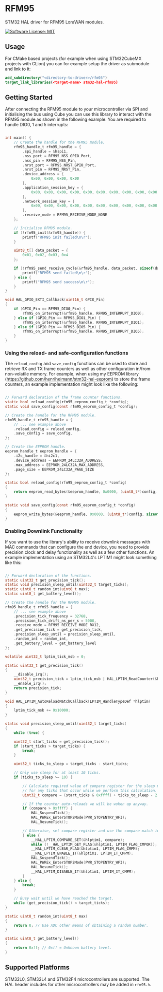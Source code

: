 # RFM95
STM32 HAL driver for RFM95 LoraWAN modules.

[![Software License: MIT](https://img.shields.io/badge/Software_License-MIT-blue)](https://opensource.org/licenses/MIT)


## Usage
For CMake based projects (for example when using STM32CubeMX projects with CLion) you can for example setup the driver as submodule and link to it:
```cmake
add_subdirectory("<directory-to-driver>/rfm95")
target_link_libraries(<target-name> stm32-hal-rfm95)
```


## Getting Started
After connecting the RFM95 module to your microcontroller via SPI and initialising the bus using Cube you can use this
library to interact with the RFM95 module as shown in the following example. You are required to handle DIO0, 1 and 5 interrupts:
```c

int main() {
    // Create the handle for the RFM95 module.
    rfm95_handle_t rfm95_handle = {
        .spi_handle = &hspi1,
		.nss_port = RFM95_NSS_GPIO_Port,
		.nss_pin = RFM95_NSS_Pin,
		.nrst_port = RFM95_NRST_GPIO_Port,
		.nrst_pin = RFM95_NRST_Pin,
		.device_address = {
            0x00, 0x00, 0x00, 0x00
        },
		.application_session_key = {
            0x00, 0x00, 0x00, 0x00, 0x00, 0x00, 0x00, 0x00, 0x00, 0x00, 0x00, 0x00, 0x00, 0x00, 0x00, 0x00
        },
		.network_session_key = {
            0x00, 0x00, 0x00, 0x00, 0x00, 0x00, 0x00, 0x00, 0x00, 0x00, 0x00, 0x00, 0x00, 0x00, 0x00, 0x00
        },
		.receive_mode = RFM95_RECEIVE_MODE_NONE
    };

    // Initialise RFM95 module.
    if (!rfm95_init(&rfm95_handle)) {
        printf("RFM95 init failed\n\r");
    }

    uint8_t[] data_packet = {
        0x01, 0x02, 0x03, 0x4
    };

    if (!rfm95_send_receive_cycle(&rfm95_handle, data_packet, sizeof(data_packet))) {
        printf("RFM95 send failed\n\r");
    } else {
        printf("RFM95 send success\n\r");
    }
}

void HAL_GPIO_EXTI_Callback(uint16_t GPIO_Pin)
{
    if (GPIO_Pin == RFM95_DIO0_Pin) {
        rfm95_on_interrupt(&rfm95_handle, RFM95_INTERRUPT_DIO0);
    } else if (GPIO_Pin == RFM95_DIO1_Pin) {
        rfm95_on_interrupt(&rfm95_handle, RFM95_INTERRUPT_DIO1);
    } else if (GPIO_Pin == RFM95_DIO5_Pin) {
        rfm95_on_interrupt(&rfm95_handle, RFM95_INTERRUPT_DIO5);
    }
}
```

### Using the reload- and safe-configuration functions
The `reload_config` and `save_config` functions can be used to store and retrieve RX and TX frame counters as well as other configuration in/from non-volatile memory.
For example, when using my EEPROM library (https://github.com/henriheimann/stm32-hal-eeprom) to store the frame counters, an example implementation might look like the following:

```c

// Forward declaration of the frame counter functions.
static bool reload_config(rfm95_eeprom_config_t *config);
static void save_config(const rfm95_eeprom_config_t *config);

// Create the handle for the RFM95 module.
rfm95_handle_t rfm95_handle = {
    // ... see example above
    .reload_config = reload_config,
    .save_config = save_config,
};

// Create the EEPROM handle.
eeprom_handle_t eeprom_handle = {
    .i2c_handle = &hi2c1,
    .device_address = EEPROM_24LC32A_ADDRESS,
    .max_address = EEPROM_24LC32A_MAX_ADDRESS,
    .page_size = EEPROM_24LC32A_PAGE_SIZE
};

static bool reload_config(rfm95_eeprom_config_t *config)
{
    return eeprom_read_bytes(&eeprom_handle, 0x0000, (uint8_t*)config, sizeof(rfm95_eeprom_config_t));
}

static void save_config(const rfm95_eeprom_config_t *config)
{
    eeprom_write_bytes(&eeprom_handle, 0x0000, (uint8_t*)config, sizeof(rfm95_eeprom_config_t));
}
```

### Enabling Downlink Functionality 

If you want to use the library's ability to receive downlink messages with MAC commands that can configure the end device, you need to provide precision clock and delay functionality as well as a few other functions.
An example implementation using an STM32L4's LPTIM1 might look something like this:

```c

// Forward declaration of the functions.
static uint32_t get_precision_tick();
static void precision_sleep_until(uint32_t target_ticks);
static uint8_t random_int(uint8_t max);
static uint8_t get_battery_level();

// Create the handle for the RFM95 module.
rfm95_handle_t rfm95_handle = {
    // ... see example above
    .precision_tick_frequency = 32768,
    .precision_tick_drift_ns_per_s = 5000,
    .receive_mode = RFM95_RECEIVE_MODE_RX12,
    .get_precision_tick = get_precision_tick,
    .precision_sleep_until = precision_sleep_until,
    .random_int = random_int,
    .get_battery_level = get_battery_level
};

volatile uint32_t lptim_tick_msb = 0;

static uint32_t get_precision_tick()
{
    __disable_irq();
    uint32_t precision_tick = lptim_tick_msb | HAL_LPTIM_ReadCounter(&hlptim1);
    __enable_irq();
    return precision_tick;
}

void HAL_LPTIM_AutoReloadMatchCallback(LPTIM_HandleTypeDef *hlptim)
{
    lptim_tick_msb += 0x10000;
}

static void precision_sleep_until(uint32_t target_ticks)
{
    while (true) {

    uint32_t start_ticks = get_precision_tick();
    if (start_ticks > target_ticks) {
        break;
    }

    uint32_t ticks_to_sleep = target_ticks - start_ticks;

    // Only use sleep for at least 10 ticks.
    if (ticks_to_sleep >= 10) {

        // Calculate required value of compare register for the sleep minus a small buffer time to compensate
        // for any ticks that occur while we perform this calculation.
        uint32_t compare = (start_ticks & 0xffff) + ticks_to_sleep - 2;

        // If the counter auto-reloads we will be woken up anyway.
        if (compare > 0xffff) {
            HAL_SuspendTick();
            HAL_PWREx_EnterSTOP2Mode(PWR_STOPENTRY_WFI);
            HAL_ResumeTick();

        // Otherwise, set compare register and use the compare match interrupt to wake up in time.
        } else {
            __HAL_LPTIM_COMPARE_SET(&hlptim1, compare);
            while (!__HAL_LPTIM_GET_FLAG(&hlptim1, LPTIM_FLAG_CMPOK));
            __HAL_LPTIM_CLEAR_FLAG(&hlptim1, LPTIM_FLAG_CMPM);
            __HAL_LPTIM_ENABLE_IT(&hlptim1, LPTIM_IT_CMPM);
            HAL_SuspendTick();
            HAL_PWREx_EnterSTOP2Mode(PWR_STOPENTRY_WFI);
            HAL_ResumeTick();
            __HAL_LPTIM_DISABLE_IT(&hlptim1, LPTIM_IT_CMPM);
        }
    } else {
        break;
    }

    // Busy wait until we have reached the target.
    while (get_precision_tick() < target_ticks);
}

static uint8_t random_int(uint8_t max)
{
    return 0; // Use ADC other means of obtaining a random number.
}

static uint8_t get_battery_level()
{
    return 0xff; // 0xff = Unknown battery level.
}
```

## Supported Platforms
STM32L0, STM32L4 and STM32F4 microcontrollers are supported. The HAL header includes for other microcontrollers may be added in `rfm95.h`.
